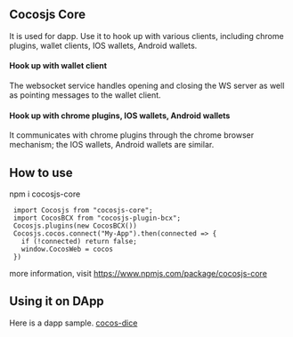 ## Cocosjs Core

It is used for dapp.
Use it to hook up with various clients, including chrome plugins, wallet clients, IOS wallets, Android wallets.

#### Hook up with wallet client
The websocket service handles opening and closing the WS server as well as pointing messages to the wallet client.

#### Hook up with chrome plugins, IOS wallets, Android wallets
It communicates with chrome plugins through the chrome browser mechanism; the IOS wallets, Android wallets are similar.

## How to use

npm i cocosjs-core

```
 import Cocosjs from "cocosjs-core";
 import CocosBCX from "cocosjs-plugin-bcx";
 Cocosjs.plugins(new CocosBCX())
 Cocosjs.cocos.connect("My-App").then(connected => {
   if (!connected) return false;
   window.CocosWeb = cocos
 })
 ```

more information, visit https://www.npmjs.com/package/cocosjs-core

## Using it on DApp

Here is a dapp sample. [cocos-dice](https://github.com/Cocos-BCX/cocos-dice) 
